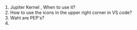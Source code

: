 1) Jupiter Kernel , When to use it?
2) How to use the icons in the upper right corner in VS code?
3) Waht are PEP's?
4) 
